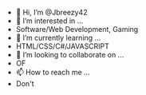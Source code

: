 - 👋 Hi, I’m @Jbreezy42
- 👀 I’m interested in ...
- Software/Web Development, Gaming
- 🌱 I’m currently learning ...
- HTML/CSS/C#/JAVASCRIPT
- 💞️ I’m looking to collaborate on ...
- OF
- 📫 How to reach me ...
- Don't

<!---
Jbreezy42/Jbreezy42 is a ✨ special ✨ repository because its `README.md` (this file) appears on your GitHub profile.
You can click the Preview link to take a look at your changes.
--->
